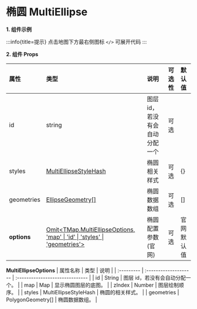 # 椭圆 MultiEllipse

**1. 组件示例**

<code src="./demo.tsx"></code>
:::info{title=提示}
点击地图下方最右侧图标 `</>` 可展开代码
:::

**2. 组件 Props**

| 属性        | 类型                                                                                                                                                                  | 说明                          | 可选性 | 默认值     |
| :---------- | :-------------------------------------------------------------------------------------------------------------------------------------------------------------------- | :---------------------------- | :----- | :--------- |
| id          | string                                                                                                                                                                | 图层 id，若没有会自动分配一个 | 可选   |            |
| styles      | [MultiEllipseStyleHash](https://lbs.qq.com/webApi/javascriptGL/glDoc/glDocVector#MultiEllipseStyleHash)                                                               | 椭圆相关样式                  | 可选   | {}         |
| geometries  | [EllipseGeometry[]](https://lbs.qq.com/webApi/javascriptGL/glDoc/glDocVector#EllipseGeometry)                                                                         | 椭圆数据数组                  | 可选   | []         |
| **options** | [Omit<TMap.MultiEllipseOptions, 'map' &#124; 'id' &#124; 'styles' &#124; 'geometries'>](https://lbs.qq.com/webApi/javascriptGL/glDoc/glDocVector#MultiEllipseOptions) | 椭圆配置参数(官网)            | 可选   | 官网默认值 |

**MultiEllipseOptions**
| 属性名称 | 类型 | 说明 |
| :--------- | :-------------------- | :------------------------------ |
| id | String | 图层 id，若没有会自动分配一个。 |
| map | Map | 显示椭圆图层的底图。 |
| zIndex | Number | 图层绘制顺序。 |
| styles | MultiEllipseStyleHash | 椭圆的相关样式。 |
| geometries | PolygonGeometry[] | 椭圆数据数组。 |

